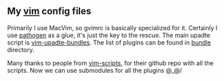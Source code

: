 ## My [vim][1] config files

Primarily I use MacVim, so gvimrc is basically specialized for it.
Certainly I use [pathogen][3] as a glue, it's just the key to the rescue. The main upadte script is [vim-upadte-bundles][2]. The list of plugins can be found in [bundle][4] directory.

Many thanks to people from [vim-scripts][5], for their github repo with all the scripts. Now we can use submodules for all the plugins \@_@/

[1]: http://www.vim.org/
[2]: https://github.com/bronson/vim-update-bundles
[3]: https://github.com/tpope/vim-pathogen
[4]: https://github.com/bthemad/vimfiles/tree/master/bundle
[5]: http://github.com/vim-scripts/

